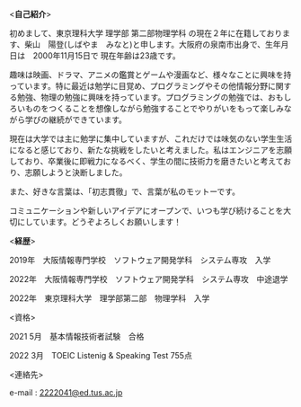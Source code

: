 <**自己紹介**>

初めまして、東京理科大学 理学部 第二部物理学科 の現在２年に在籍しております、柴山　陽登(しばやま　みなと)と申します。大阪府の泉南市出身で、生年月日は　2000年11月15日で 現在年齢は23歳です。

趣味は映画、ドラマ、アニメの鑑賞とゲームや漫画など、様々なことに興味を持っています。特に最近は勉学に目覚め、プログラミングやその他情報分野に関する勉強、物理の勉強に興味を持っています。プログラミングの勉強では、おもしろいものをつくることを想像しながら勉強することでやりがいをもって楽しみながら学びの継続ができています。

現在は大学では主に勉学に集中していますが、これだけでは味気のない学生生活になると感じており、新たな挑戦をしたいと考えました。私はエンジニアを志願しており、卒業後に即戦力になるべく、学生の間に技術力を磨きたいと考えており、志願しようと決断しました。

また、好きな言葉は、「初志貫徹」で、言葉が私のモットーです。

コミュニケーションや新しいアイデアにオープンで、いつも学び続けることを大切にしています。どうぞよろしくお願いします！


<**経歴**>

2019年　大阪情報専門学校　ソフトウェア開発学科　システム専攻　入学

2022年　大阪情報専門学校　ソフトウェア開発学科　システム専攻　中途退学

2022年　東京理科大学　理学部第二部　物理学科　入学

<資格>

2021 5月　基本情報技術者試験　合格

2022 3月　TOEIC Listenig & Speaking  Test 755点　

<連絡先>

e-mail : 2222041@ed.tus.ac.jp
